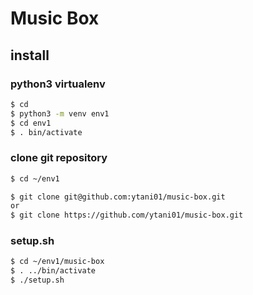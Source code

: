 # Music Box

## install

### python3 virtualenv

```bash
$ cd
$ python3 -m venv env1
$ cd env1
$ . bin/activate
```

### clone git repository

```bash
$ cd ~/env1

$ git clone git@github.com:ytani01/music-box.git
or 
$ git clone https://github.com/ytani01/music-box.git
```

### setup.sh

```bash
$ cd ~/env1/music-box
$ . ../bin/activate
$ ./setup.sh
```
